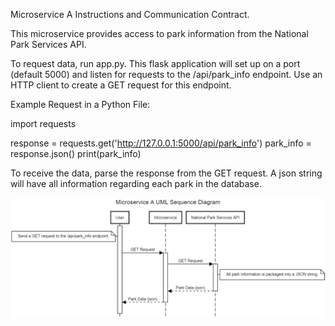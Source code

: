 Microservice A Instructions and Communication Contract.

This microservice provides access to park information from the National Park Services API.

To request data, run app.py. This flask application will set up on a port (default 5000) and listen 
for requests to the /api/park_info endpoint. Use an HTTP client to create a GET request for this endpoint.

Example Request in a Python File:

import requests

response = requests.get('http://127.0.0.1:5000/api/park_info')
park_info = response.json()
print(park_info)

To receive the data, parse the response from the GET request. A json string will have all information 
regarding each park in the database.

![alt text](image.png)